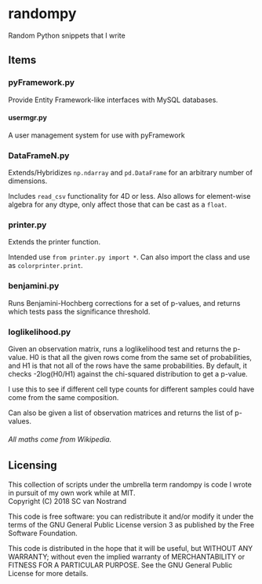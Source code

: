 # randompy
Random Python snippets that I write

## Items
### pyFramework.py
Provide Entity Framework-like interfaces with MySQL databases.  
#### usermgr.py
A user management system for use with pyFramework

### DataFrameN.py

Extends/Hybridizes `np.ndarray` and `pd.DataFrame` for an arbitrary number of dimensions.

Includes `read_csv` functionality for 4D or less. Also allows for element-wise algebra for any dtype, only affect those that can be cast as a `float`.

### printer.py

Extends the printer function.

Intended use `from printer.py import *`. Can also import the class and use as `colorprinter.print`.

### benjamini.py

Runs Benjamini-Hochberg corrections for a set of p-values, and returns which tests pass the significance threshold.

### loglikelihood.py

Given an observation matrix, runs a loglikelihood test and returns the p-value. H0 is that all the given rows come from the same set of probabilities, and H1 is that not all of the rows have the same probabilities. By default, it checks -2log(H0/H1) against the chi-squared distribution to get a p-value.

I use this to see if different cell type counts for different samples could have come from the same composition.

Can also be given a list of observation matrices and returns the list of p-values.

###### All maths come from Wikipedia.


## Licensing
This collection of scripts under the umbrella term randompy is code
I wrote in pursuit of my own work while at MIT.  
Copyright (C) 2018 SC van Nostrand

This code is free software: you can redistribute it and/or modify
it under the terms of the GNU General Public License version 3 as
published by the Free Software Foundation.

This code is distributed in the hope that it will be useful,
but WITHOUT ANY WARRANTY; without even the implied warranty of
MERCHANTABILITY or FITNESS FOR A PARTICULAR PURPOSE.  See the
GNU General Public License for more details.
